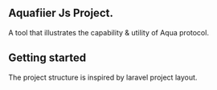 ## Aquafiier Js Project.
A tool that illustrates the capability & utility of Aqua protocol.

## Getting started 
The project structure is inspired by laravel project layout.
